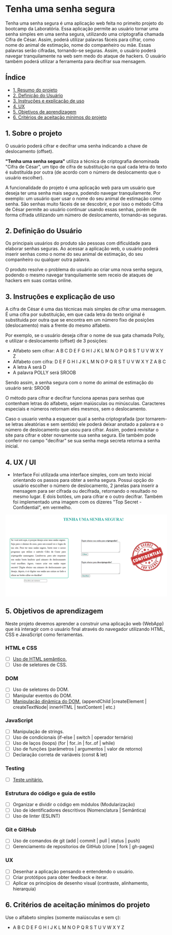 # Tenha uma senha segura
Tenha uma senha segura é uma aplicação web feita no primeito projeto do bootcamp da Laboratória. Essa aplicação permite ao usuário tornar uma senha simples em uma senha segura, utilizando uma criptografia chamada Cifra de César. Assim, poderá utilizar palavras fáceis para cifrar, como nome do animal de estimação, nome do companheiro ou mãe. Essas palavras serão cifradas, tornando-se seguras. Assim, o usuário poderá navegar tranquilamente na web sem medo do ataque de hackers. O usuário também poderá utilizar a ferramenta para decifrar sua mensagem.

## Índice

* [1. Resumo do projeto](#1-resumo-do-projeto)
* [2. Definição do Usuário](#2-definição-do-usuário)
* [3. Instruções e explicação de uso](#3-instruções-e-explicação-de-uso)
* [4. UX](#4-considerações-gerais)
* [5. Objetivos de aprendizagem](#5-objetivos-de-aprendizagem)
* [6. Critérios de aceitação mínimos do projeto](#6-critérios-de-aceitação-mínimos-do-projeto)

## 1. Sobre o projeto

O usuário poderá cifrar e decifrar uma senha indicando a chave de deslocamento (offset).

**"Tenha uma senha segura"** utiliza a técnica de criptografia denominada "Cifra de César", um tipo de cifra de substituição na qual cada letra do texto é substituída por outra (de acordo com o número de deslocamento que o usuário escolher).

A funcionalidade do projeto é uma aplicação web para um usuário que deseja ter uma senha mais segura, podendo navegar tranquilamente. Por exemplo: um usuário quer usar o nome do seu animal de estimação como senha. São senhas muito fáceis de se descobrir, e por isso o método Cifra de César permite ao usuário continuar usando essas senhas, porém de forma cifrada utilizando um número de deslocamento, tornando-as seguras.

## 2. Definição do Usuário
Os principais usuários do produto são pessoas com dificuldade para elaborar senhas seguras. Ao acessar a aplicação web, o usuário poderá inserir senhas como o nome do seu animal de estimação, do seu companheiro ou qualquer outra palavra. 

O produto resolve o problema do usuário ao criar uma nova senha segura, podendo o mesmo navegar tranquilamente sem receio de ataques de hackers em suas contas online. 

## 3. Instruções e explicação de uso

A cifra de César é uma das técnicas mais simples de cifrar uma mensagem. É uma cifra por substituição, em que cada letra do texto original é substituida por outra que se encontra em um número fixo de posições (deslocamento) mais a frente do mesmo alfabeto.

Por exemplo, se o usuário deseja cifrar o nome de sua gata chamada Polly, e utilizar o deslocamento (offset) de 3 posições:

* Alfabeto sem cifrar: A B C D E F G H I J K L M N O P Q R S T U V W X Y Z
* Alfabeto com cifra:  D E F G H I J K L M N O P Q R S T U V W X Y Z A B C
* A letra A será D
* A palavra POLLY será SROOB

Sendo assim, a senha segura com o nome do animal de estimação do usuário será: SROOB

O método para cifrar e decifrar funciona apenas para senhas que contenham letras do alfabeto, sejam maiúsculas ou minúsculas. Caracteres especiais e números retornam eles mesmos, sem o deslocamento.

Caso o usuario venha a esquecer qual a senha criptografada (por tornarem-se letras aleatórias e sem sentido) ele poderá deixar anotado a palavra e o número de deslocamento que usou para cifrar. Assim, poderá revisitar o site para cifrar e obter novamente sua senha segura. Ele também pode conferir no campo "decifrar" se sua senha mega secreta retorna a senha inicial. 

## 4.  UX / UI
* Interface
Foi utilizada uma interface simples, com um texto inicial orientando os passos para obter a senha segura. Possui opção do usuário escolher o número de deslocamento, 2 janelas para inserir a mensagem para ser cifrada ou decifrada, retornando o resultado no mesmo lugar. E dois botões, um para cifrar e o outro decifrar. Também foi implementado uma imagem com os dizeres "Top Secret - Confidential", em vermelho. 

<img src="img/print.png">

## 5. Objetivos de aprendizagem

Neste projeto devemos aprender a construir uma aplicação web (WebApp) que irá
interagir com o usuário final através do navegador utilizando HTML, CSS e
JavaScript como ferramentas.

### HTML e CSS

* [ ] [Uso de HTML semântico.](https://developer.mozilla.org/pt-BR/docs/Glossario/Semantica#Sem%C3%A2ntica_em_HTML)
* [ ] Uso de seletores de CSS.

### DOM

* [ ] Uso de seletores do DOM.
* [ ] Manipular eventos do DOM.
* [ ] [Manipulação dinâmica do DOM.](https://developer.mozilla.org/pt-BR/docs/DOM/Referencia_do_DOM/Introdu%C3%A7%C3%A3o)
(appendChild |createElement | createTextNode| innerHTML | textContent | etc.)

### JavaScript

* [ ] Manipulação de strings.
* [ ] Uso de condicionais (if-else | switch | operador ternário)
* [ ] Uso de laços (loops) (for | for..in | for..of | while)
* [ ] Uso de funções (parâmetros | argumentos | valor de retorno)
* [ ] Declaração correta de variáveis (const & let)

### Testing

* [ ] [Teste unitário.](https://jestjs.io/docs/pt-BR/getting-started)

### Estrutura do código e guia de estilo

* [ ] Organizar e dividir o código em módulos (Modularização)
* [ ] Uso de identificadores descritivos (Nomenclatura | Semântica)
* [ ] Uso de linter (ESLINT)

### Git e GitHub

* [ ] Uso de comandos de git (add | commit | pull | status | push)
* [ ] Gerenciamento de repositorios de GitHub (clone | fork | gh-pages)

### UX

* [ ] Desenhar a aplicação pensando e entendendo o usuário.
* [ ] Criar protótipos para obter feedback e iterar.
* [ ] Aplicar os princípios de desenho visual (contraste, alinhamento, hierarquia)

## 6. Critérios de aceitação mínimos do projeto

Use o alfabeto simples (somente maiúsculas e sem ç):

* A B C D E F G H I J K L M N O P Q R S T U V W X Y Z
